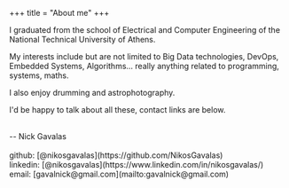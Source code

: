 +++
title = "About me"
+++

I graduated from the school of Electrical and Computer Engineering of the National Technical University of Athens.

My interests include but are not limited to Big Data technologies, DevOps, Embedded Systems, Algorithms... really
anything related to programming, systems, maths.

I also enjoy drumming and astrophotography.

I'd be happy to talk about all these, contact links are below.

<br>
-- Nick Gavalas<br><br>
github: [@nikosgavalas](https://github.com/NikosGavalas)<br>
linkedin: [@nikosgavalas](https://www.linkedin.com/in/nikosgavalas/)<br>
email: [gavalnick@gmail.com](mailto:gavalnick@gmail.com)
